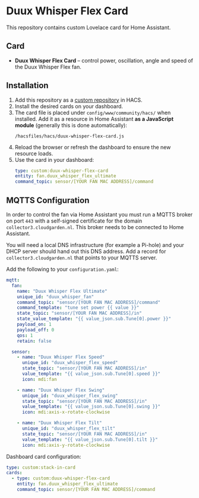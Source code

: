 # Duux Whisper Flex Card

This repository contains custom Lovelace card for Home Assistant.

## Card

- **Duux Whisper Flex Card** – control power, oscillation, angle and speed of the Duux Whisper Flex fan.

## Installation

1. Add this repository as a [custom repository]([https://hacs.xyz/docs/setup/download](https://www.hacs.xyz/docs/faq/custom_repositories/)) in HACS.
2. Install the desired cards on your dashboard.
3. The card file is placed under `config/www/community/hacs/` when installed.  Add it as a resource in Home Assistant **as a JavaScript module** (generally this is done automatically):
   ```
   /hacsfiles/hacs/duux-whisper-flex-card.js
   ```
4. Reload the browser or refresh the dashboard to ensure the new resource loads.
5. Use the card in your dashboard:
   ```yaml
   type: custom:duux-whisper-flex-card
   entity: fan.duux_whisper_flex_ultimate
   command_topic: sensor/[YOUR FAN MAC ADDRESS]/command
   ```

## MQTTS Configuration

In order to control the fan via Home Assistant you must run a MQTTS
broker on port `443` with a self-signed certificate for the domain
`collector3.cloudgarden.nl`. This broker needs to be connected to Home Assistant.

You will need a local DNS infrastructure (for example a Pi-hole) and your DHCP
server should hand out this DNS address.  Add a record for
`collector3.cloudgarden.nl` that points to your MQTTS server.

Add the following to your `configuration.yaml`:

```yaml
mqtt:
  fan:
    name: "Duux Whisper Flex Ultimate"
    unique_id: "duux_whisper_fan"
    command_topic: "sensor/[YOUR FAN MAC ADDRESS]/command"
    command_template: "tune set power {{ value }}"
    state_topic: "sensor/[YOUR FAN MAC ADDRESS]/in"
    state_value_template: "{{ value_json.sub.Tune[0].power }}"
    payload_on: 1
    payload_off: 0
    qos: 1
    retain: false

  sensor:
    - name: "Duux Whisper Flex Speed"
      unique_id: "duux_whisper_flex_speed"
      state_topic: "sensor/[YOUR FAN MAC ADDRESS]/in"
      value_template: "{{ value_json.sub.Tune[0].speed }}"
      icon: mdi:fan

    - name: "Duux Whisper Flex Swing"
      unique_id: "duux_whisper_flex_swing"
      state_topic: "sensor/[YOUR FAN MAC ADDRESS]/in"
      value_template: "{{ value_json.sub.Tune[0].swing }}"
      icon: mdi:axis-x-rotate-clockwise

    - name: "Duux Whisper Flex Tilt"
      unique_id: "duux_whisper_flex_tilt"
      state_topic: "sensor/[YOUR FAN MAC ADDRESS]/in"
      value_template: "{{ value_json.sub.Tune[0].tilt }}"
      icon: mdi:axis-y-rotate-clockwise
```

Dashboard card configuration:

```yaml
type: custom:stack-in-card
cards:
  - type: custom:duux-whisper-flex-card
    entity: fan.duux_whisper_flex_ultimate
    command_topic: sensor/[YOUR FAN MAC ADDRESS]/command
```
